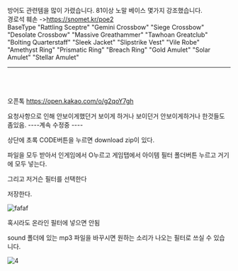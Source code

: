방어도 관련템을 많이 가렸습니다.
81이상 노말 베이스 몇가지 강조했습니다. <br>
경로석 훼손 ->https://snomet.kr/poe2
<br>
    BaseType  "Rattling Sceptre" "Gemini Crossbow" "Siege Crossbow" "Desolate Crossbow" "Massive Greathammer" "Tawhoan Greatclub" "Bolting Quarterstaff" "Sleek Jacket" "Slipstrike Vest" "Vile Robe" "Amethyst Ring" "Prismatic Ring" "Breach Ring" "Gold Amulet" "Solar Amulet" "Stellar Amulet"

-----------------------------------------------------------------------------------------------------
<br><br><br>
오픈톡
https://open.kakao.com/o/g2qoY7gh











요청사항으로 인해 안보이게했던거 보이게 하거나 보이던거 안보이게하거나 한것들도 좀있음.
----계속 수정중 ----

상단에 초록 CODE버튼을 누르면 download zip이 있다.

파일을 모두 받아서 인게임에서 O누르고 게임탭에서 아이템 필터 폴더버튼 누르고 거기에 모두 넣는다.

그리고 저거슨 필터를 선택한다

저장한다.




![fafaf](https://github.com/user-attachments/assets/29f1c65f-8641-4378-85a7-a20856d87f78)





혹시라도 온라인 필터에 넣으면 안됨

sound 폴더에 있는 mp3 파일을 바꾸시면 원하는 소리가 나오는 필터로 쓰실 수 있습니다.


![4](https://github.com/user-attachments/assets/d59a8055-2e8b-4286-b4a3-c64293971a6f)



